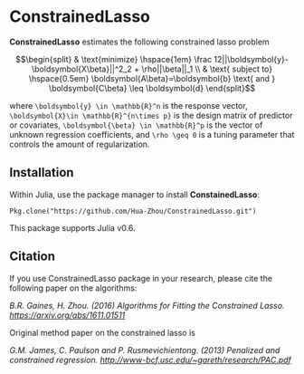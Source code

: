 # ConstrainedLasso

**ConstrainedLasso** estimates the following constrained lasso problem

```math
\begin{split}
& \text{minimize} \hspace{1em} \frac 12||\boldsymbol{y}-\boldsymbol{X\beta}||^2_2 + \rho||\beta||_1 \\
& \text{ subject to} \hspace{0.5em} \boldsymbol{A\beta}=\boldsymbol{b} \text{ and } \boldsymbol{C\beta} \leq \boldsymbol{d}
\end{split}
```

where ``\boldsymbol{y} \in \mathbb{R}^n`` is the response vector, ``\boldsymbol{X}\in \mathbb{R}^{n\times p}`` is the design matrix of predictor or covariates, ``\boldsymbol{\beta} \in \mathbb{R}^p`` is the vector of unknown regression coefficients, and ``\rho \geq 0`` is a tuning parameter that controls the amount of regularization.

## Installation

Within Julia, use the package manager to install **ConstainedLasso**:

```{julia}
Pkg.clone("https://github.com/Hua-Zhou/ConstrainedLasso.git")
```

This package supports Julia v0.6.

## Citation

If you use ConstrainedLasso package in your research, please cite the following paper on the algorithms:

*B.R. Gaines, H. Zhou. (2016) Algorithms for Fitting the Constrained Lasso. <https://arxiv.org/abs/1611.01511>*

Original method paper on the constrained lasso is

*G.M. James, C. Paulson and P. Rusmevichientong. (2013) Penalized and constrained regression. <http://www-bcf.usc.edu/~gareth/research/PAC.pdf>*
